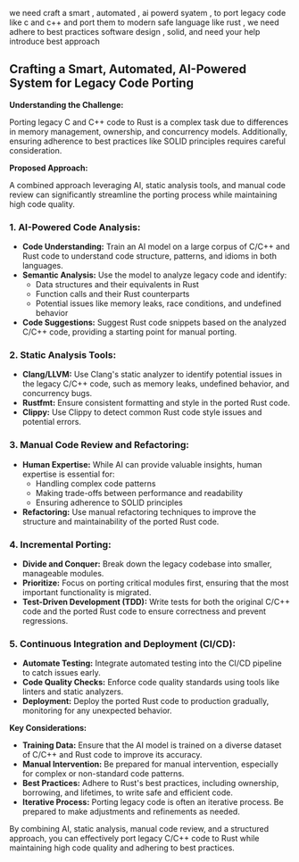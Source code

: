 we need craft a smart , automated , ai powerd syatem , to port legacy code like c and c++ and port them to modern safe language like rust , we need adhere to best practices software design , solid, and need your help introduce best approach

## Crafting a Smart, Automated, AI-Powered System for Legacy Code Porting

**Understanding the Challenge:**

Porting legacy C and C++ code to Rust is a complex task due to differences in memory management, ownership, and concurrency models. Additionally, ensuring adherence to best practices like SOLID principles requires careful consideration.

**Proposed Approach:**

A combined approach leveraging AI, static analysis tools, and manual code review can significantly streamline the porting process while maintaining high code quality.

### 1. **AI-Powered Code Analysis:**

* **Code Understanding:** Train an AI model on a large corpus of C/C++ and Rust code to understand code structure, patterns, and idioms in both languages.
* **Semantic Analysis:** Use the model to analyze legacy code and identify:
  * Data structures and their equivalents in Rust
  * Function calls and their Rust counterparts
  * Potential issues like memory leaks, race conditions, and undefined behavior
* **Code Suggestions:** Suggest Rust code snippets based on the analyzed C/C++ code, providing a starting point for manual porting.

### 2. **Static Analysis Tools:**

* **Clang/LLVM:** Use Clang's static analyzer to identify potential issues in the legacy C/C++ code, such as memory leaks, undefined behavior, and concurrency bugs.
* **Rustfmt:** Ensure consistent formatting and style in the ported Rust code.
* **Clippy:** Use Clippy to detect common Rust code style issues and potential errors.

### 3. **Manual Code Review and Refactoring:**

* **Human Expertise:** While AI can provide valuable insights, human expertise is essential for:
  * Handling complex code patterns
  * Making trade-offs between performance and readability
  * Ensuring adherence to SOLID principles
* **Refactoring:** Use manual refactoring techniques to improve the structure and maintainability of the ported Rust code.

### 4. **Incremental Porting:**

* **Divide and Conquer:** Break down the legacy codebase into smaller, manageable modules.
* **Prioritize:** Focus on porting critical modules first, ensuring that the most important functionality is migrated.
* **Test-Driven Development (TDD):** Write tests for both the original C/C++ code and the ported Rust code to ensure correctness and prevent regressions.

### 5. **Continuous Integration and Deployment (CI/CD):**

* **Automate Testing:** Integrate automated testing into the CI/CD pipeline to catch issues early.
* **Code Quality Checks:** Enforce code quality standards using tools like linters and static analyzers.
* **Deployment:** Deploy the ported Rust code to production gradually, monitoring for any unexpected behavior.

**Key Considerations:**

* **Training Data:** Ensure that the AI model is trained on a diverse dataset of C/C++ and Rust code to improve its accuracy.
* **Manual Intervention:** Be prepared for manual intervention, especially for complex or non-standard code patterns.
* **Best Practices:** Adhere to Rust's best practices, including ownership, borrowing, and lifetimes, to write safe and efficient code.
* **Iterative Process:** Porting legacy code is often an iterative process. Be prepared to make adjustments and refinements as needed.

By combining AI, static analysis, manual code review, and a structured approach, you can effectively port legacy C/C++ code to Rust while maintaining high code quality and adhering to best practices.
